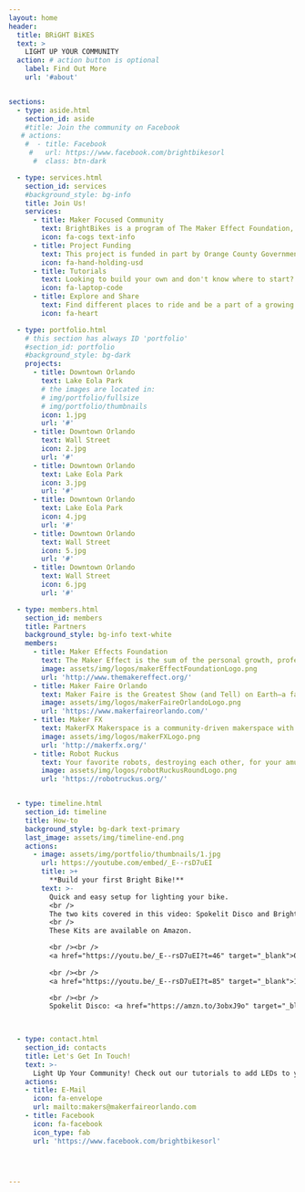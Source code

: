 ```yaml
---
layout: home
header:
  title: BRiGHT BiKES
  text: >
    LIGHT UP YOUR COMMUNITY
  action: # action button is optional
    label: Find Out More
    url: '#about'


sections:
  - type: aside.html
    section_id: aside
    #title: Join the community on Facebook
   # actions:
    #  - title: Facebook
     #   url: https://www.facebook.com/brightbikesorl
      #  class: btn-dark

  - type: services.html
    section_id: services
    #background_style: bg-info
    title: Join Us!
    services:
      - title: Maker Focused Community
        text: BrightBikes is a program of The Maker Effect Foundation, a maker-focused 501(c)(3) nonprofit in Orlando, Florida.
        icon: fa-cogs text-info
      - title: Project Funding
        text: This project is funded in part by Orange County Government through the Arts & Cultural Affairs Program.
        icon: fa-hand-holding-usd
      - title: Tutorials
        text: Looking to build your own and don't know where to start? Watch some of our tutorials.
        icon: fa-laptop-code
      - title: Explore and Share
        text: Find different places to ride and be a part of a growing community.
        icon: fa-heart

  - type: portfolio.html
    # this section has always ID 'portfolio'
    #section_id: portfolio
    #background_style: bg-dark
    projects:
      - title: Downtown Orlando
        text: Lake Eola Park
        # the images are located in:
        # img/portfolio/fullsize
        # img/portfolio/thumbnails
        icon: 1.jpg
        url: '#'
      - title: Downtown Orlando
        text: Wall Street
        icon: 2.jpg
        url: '#'
      - title: Downtown Orlando
        text: Lake Eola Park
        icon: 3.jpg
        url: '#'
      - title: Downtown Orlando
        text: Lake Eola Park
        icon: 4.jpg
        url: '#'
      - title: Downtown Orlando
        text: Wall Street
        icon: 5.jpg
        url: '#'
      - title: Downtown Orlando
        text: Wall Street
        icon: 6.jpg
        url: '#'

  - type: members.html
    section_id: members
    title: Partners
    background_style: bg-info text-white
    members:
      - title: Maker Effects Foundation
        text: The Maker Effect is the sum of the personal growth, professional success, community development, and continuous innovation that results when makers learn, educate, share, and create together. 
        image: assets/img/logos/makerEffectFoundationLogo.png
        url: 'http://www.themakereffect.org/'
      - title: Maker Faire Orlando
        text: Maker Faire is the Greatest Show (and Tell) on Earth—a family-friendly festival of invention, creativity and resourcefulness, and a celebration of the Maker movement.
        image: assets/img/logos/makerFaireOrlandoLogo.png
        url: 'https://www.makerfaireorlando.com/'
      - title: Maker FX
        text: MakerFX Makerspace is a community-driven makerspace with 3,500 sq. ft. of classroom, workshop and community space in South Orlando.
        image: assets/img/logos/makerFXLogo.png
        url: 'http://makerfx.org/'
      - title: Robot Ruckus
        text: Your favorite robots, destroying each other, for your amusement. 
        image: assets/img/logos/robotRuckusRoundLogo.png
        url: 'https://robotruckus.org/'


  - type: timeline.html
    section_id: timeline
    title: How-to
    background_style: bg-dark text-primary
    last_image: assets/img/timeline-end.png
    actions:
      - image: assets/img/portfolio/thumbnails/1.jpg
        url: https://youtube.com/embed/_E--rsD7uEI
        title: >+
          **Build your first Bright Bike!**
        text: >-
          Quick and easy setup for lighting your bike. 
          <br />
          The two kits covered in this video: Spokelit Disco and Bright Spokes.
          <br />
          These Kits are available on Amazon.

          <br /><br />
          <a href="https://youtu.be/_E--rsD7uEI?t=46" target="_blank">0:46:</a> Install overview of the Spokelit Disco
          
          <br /><br />
          <a href="https://youtu.be/_E--rsD7uEI?t=85" target="_blank">1:25:</a> Install overview of the Bright Spokes Lights

          <br /><br />
          Spokelit Disco: <a href="https://amzn.to/3obxJ9o" target="_blank">https://amzn.to/3obxJ9o</a>
        


  - type: contact.html
    section_id: contacts
    title: Let's Get In Touch!
    text: >-
      Light Up Your Community! Check out our tutorials to add LEDs to your bike and get out to share your colors with your neighborhood, or join us for community light parades! 
    actions:
    - title: E-Mail
      icon: fa-envelope
      url: mailto:makers@makerfaireorlando.com
    - title: Facebook
      icon: fa-facebook 
      icon_type: fab
      url: 'https://www.facebook.com/brightbikesorl'

  


---
```


